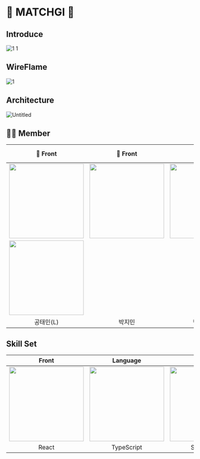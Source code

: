 # 🌟 MATCHGI 🌟

## Introduce
![1 1](https://user-images.githubusercontent.com/103014298/190076556-ef93d8f5-d99a-4427-a60e-29e70bb2c230.png)


<p align="center">

</p>

## WireFlame
![1](https://user-images.githubusercontent.com/103014298/190074943-3c0042ee-bb59-4d0d-b00e-1a5da651d02a.png)
<p align="center">


</p>


## Architecture

![Untitled](https://user-images.githubusercontent.com/103014298/189836424-1f173ec1-7f45-4da7-bb8f-69b5a01be578.png)
<p align="center">

</p>


## 🧑‍💻 Member
<div align="center">


| 🧑 Front | 🧑 Front | 🧑 Back | 🧑 Back | 🧑 Back | 🧑 Design |
| :---: | :---: | :---: | :---: | :---: | :---: |
| [<img src= "https://avatars.githubusercontent.com/u/61547778?v=4" width = "200">](https://github.com/livemehere)| [<img src="https://avatars.githubusercontent.com/u/103014298?v=4" width = "200">](https://github.com/keepinblazing)| [<img src="https://avatars.githubusercontent.com/u/86733856?v=4" width = "200" >](https://github.com/PARKYUNJU)| [<img src="https://avatars.githubusercontent.com/u/107820746?v=4" width = "200">](https://github.com/Park-Tae-Woong)| [<img src= "https://avatars.githubusercontent.com/u/99013391?v=4" width = "200">](https://github.com/yougeun6021)|
| [<img src= "https://avatars.githubusercontent.com/u/99013391?v=4" width = "200">](https://github.com/yougeun6021)|
| 공태민(L) | 박지민 | 박윤주(VL) | 박태웅 | 신유근 | 강혜린 |
 


</div>


## Skill Set

| Front | Language | Back | Database | IMDB |
| :---: | :---: | :---: | :---: | :---: |
| <img src= "https://velog.velcdn.com/images/onezerokang/post/d75a6f50-540d-42f5-835f-2a894f329357/react.png" width = "200">| <img src="https://upload.wikimedia.org/wikipedia/commons/thumb/4/4c/Typescript_logo_2020.svg/220px-Typescript_logo_2020.svg.png" width = "200">| <img src="https://images.velog.io/images/galaxy/post/b501f325-1810-4e26-962e-e66ca0b94ca9/image.png" width = "200">| <img src="https://images.velog.io/images/bae_mung/post/2db5f978-3851-4b52-9242-8f1e9307755b/mysql.png" width = "200" >| <img src="https://comart.io/images/redis/card.png" width = "200" >|
| React | TypeScript | Spring boot | MySQL | Redis |



